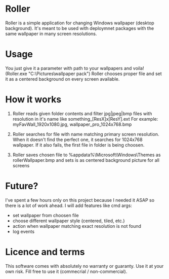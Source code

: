 # Roller
Roller is a simple application for changing Windows wallpaper (desktop background).
It's meant to be used with deploymnet packages with the same wallpaper in many screen resolutions.

# Usage
You just give it a parameter with path to your wallpapers and voila!
(Roller.exe "C:\Pictures\wallpaper pack\")
 Roller chooses proper file and set it as a centered background on every screen available.

# How it works
1. Roller reads given folder contents and filter jpg|jpeg|bmp files
  with resolution in it's name like something_[ResX]x[ResY].ext
  For example: myFavWall_1920x1080.jpg, wallpaper_pro_1024x768.bmp
  
2. Roller searches for file with name matching primary screen resolution.
When it doesn't find the perfect one, it searches for 1024x768 wallpaper.
If it also fails, the first file in folder is being choosen.

3. Roller saves chosen file to %appdata%\Microsoft\Windows\Themes as rollerWallpaper.bmp
and sets is as centered background picture for all screens

# Future?
I've spent a few hours only on this project because I needed it ASAP so there is a lot of work ahead.
I will add features like cmd args:
- set wallpaper from choosen file
- choose different wallpaper style (centered, tiled, etc.)
- action when wallpaper matching exact resolution is not found
- log events

# Licence and terms
This software comes with absolutely no warranty or guaranty. Use it at your own risk.
Fill free to use it (commecrial / non-commercial).
